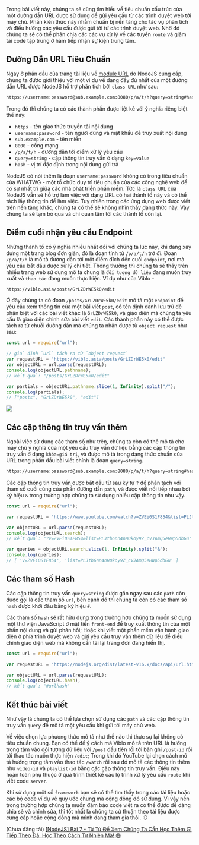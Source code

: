 Trong bài viết này, chúng ta sẽ cùng tìm hiểu về tiêu chuẩn cấu trúc của một đường dẫn URL được sử dụng để gửi yêu cầu từ các trình duyệt web tới máy chủ. Phần kiến thức này nhằm chuẩn bị nền tảng cho tác vụ phân tích và điều hướng các yêu cầu được gửi tới từ các trình duyệt web. Nhờ đó chúng ta sẽ có thể phân chia các các vụ xử lý về các tuyến `route` và giảm tải code tập trung ở hàm tiếp nhận sự kiện trung tâm.

## Đường Dẫn URL Tiêu Chuẩn

Ngay ở phần đầu của trang tài liệu về [module URL](https://nodejs.org/dist/latest-v16.x/docs/api/url.html#url-strings-and-url-objects) do NodeJS cung cấp, chúng ta được giới thiệu với một ví dụ về dạng đầy đủ nhất của một đường dẫn URL được NodeJS hỗ trợ phân tích bởi `class URL` như sau:

```url.txt
https://username:password@sub.example.com:8080/p/a/t/h?query=string#hash
```

Trong đó thì chúng ta có các thành phần được liệt kê với ý nghĩa riêng biệt thế này:

- `https` - tên giao thức truyền tải nội dung
- `username:password` - tên người dùng và mật khẩu để truy xuất nội  dung
- `sub.example.com` - tên miền
- `8000` - cổng mạng
- `/p/a/t/h` - đường dẫn tới điểm xử lý yêu cầu
- `query=string` - cặp thông tin truy vấn ở dạng `key=value`
- `hash` - vị trí đặc định trong nội dung gửi trả

NodeJS có nói thêm là đoạn `username:password` không có trong tiêu chuẩn của WHATWG - một tổ chức duy trì tiêu chuẩn của các công nghệ web để có sự nhất trí giữa các nhà phát triển phần mềm. Tức là `class URL` của NodeJS vẫn sẽ hỗ trợ làm việc với dạng URL có hai thành tố này và có thể tách lấy thông tin để làm việc. Tuy nhiên trong các ứng dụng web được viết trên nền tảng khác, chúng ta có thể sẽ không nhìn thấy dạng thức này. Vậy chúng ta sẽ tạm bỏ qua và chỉ quan tâm tới các thành tố còn lại.

## Điểm cuối nhận yêu cầu Endpoint

Những thành tố có ý nghĩa nhiều nhất đối với chúng ta lúc này, khi đang xây dựng một trang blog đơn giản, đó là đoạn tính từ `/p/a/t/h` trở đi. Đoạn `/p/a/t/h` là mô tả đường dẫn tới một điểm đích đến cuối `endpoint`, nơi mà yêu cầu bắt đầu được xử lý chi tiết. Thông thường thì chúng ta sẽ thấy trên nhiều trang web sử dụng mô tả chung là `đối tượng dữ liệu` đang muốn truy xuất và `thao tác` đang muốn thực hiện. Ví dụ như của Viblo -

```url.txt
https://viblo.asia/posts/GrLZDrWE5k0/edit
```

Ở đây chúng ta có đoạn `/posts/GrLZDrWE5k0/edit` mô tả một `endpoint` để yêu cầu xem thông tin của một bài viết `post`, có tên định danh lưu trữ để phân biệt với các bài viết khác là `GrLZDrWE5k0`, và giao diện mà chúng ta yêu cầu là giao diện chỉnh sửa bài viết `edit`. Các thành phần này có thể được tách ra từ chuỗi đường dẫn mà chúng ta nhận được từ `object request` như sau:

```nodejs-blog/test.js
const url = require("url");

// giả định `url` tách ra từ `object request`
var requestURL = "https://viblo.asia/posts/GrLZDrWE5k0/edit"
var objectURL = url.parse(requestURL);
console.log(objectURL.pathname);
// kết quả: "/posts/GrLZDrWE5k0/edit"

var partials = objectURL.pathname.slice(1, Infinity).split("/");
console.log(partials);
// ["posts", "GrLZDrWE5k0", "edit"]
```

![](https://images.viblo.asia/6f12e6a4-c024-4ba1-b70e-67d33fcbd3b0.png)

## Các cặp thông tin truy vấn thêm

Ngoài việc sử dụng các tham số như trên, chúng ta còn có thể mô tả cho máy chủ ý nghĩa của một yêu cầu truy vấn dữ liệu bằng các cặp thông tin truy vấn ở dạng `khóa=giá trị`, và được mô tả trong dạng thức chuẩn của URL trong phần đầu bài viết chính là đoạn `query=string`.

```url.txt
https://username:password@sub.example.com:8080/p/a/t/h?query=string#hash
```

Các cặp thông tin truy vấn được bắt đầu từ sau ký tự `?` để phân tách với tham số cuối cùng của phần đường dẫn `path`, và được viết nối tiếp nhau bởi ký hiệu `&` trong trường hợp chúng ta sử dụng nhiều cặp thông tin như vậy.

```nodejs-blog/test.js
const url = require("url");

var requestURL = "https://www.youtube.com/watch?v=ZVEi0S1F854&list=PLJtb6nn4nHOkoy9Z_cVJAmQ5eHWp5dbGu";

var objectURL = url.parse(requestURL);
console.log(objectURL.search);
// kết quả: "?v=ZVEi0S1F854&list=PLJtb6nn4nHOkoy9Z_cVJAmQ5eHWp5dbGu"

var queries = objectURL.search.slice(1, Infinity).split("&");
console.log(queries);
// [ 'v=ZVEi0S1F854', 'list=PLJtb6nn4nHOkoy9Z_cVJAmQ5eHWp5dbGu' ]
```

## Các tham số Hash

Các cặp thông tin truy vấn `query=string` được gắn ngay sau các `path` còn được gọi là các tham số `url`, bên cạnh đó thì chúng ta còn có các tham số `hash` được khởi đầu bằng ký hiệu `#`.

Các tham số `hash` sẽ rất hữu dụng trong trường hợp chúng ta muốn sử dụng một thư viện JavaScript ở mặt tiền `front-end` để truy xuất thông tin của một phần nội dung và gửi phản hồi; Hoặc khi viết một phần mềm vận hành giao diện ở phía trình duyệt web và gửi yêu cầu truy vấn thêm dữ liệu để điều chỉnh giao diện web mà không cần tải lại trang đơn đang hiển thị.

```nodejs-blog/test.js
const url = require("url");

var requestURL = "https://nodejs.org/dist/latest-v16.x/docs/api/url.html#urlhash";

var objectURL = url.parse(requestURL);
console.log(objectURL.hash);
// kết quả: "#urlhash"
```

## Kết thúc bài viết

Như vậy là chúng ta có thể lựa chọn sử dụng các `path` và các cặp thông tin truy vấn `query` để mô tả một yêu cầu khi gửi tới máy chủ web.

Về việc chọn lựa phương thức mô tả như thế nào thì thực sự lại không có tiêu chuẩn chung. Bạn có thể để ý cách mà Viblo mô tả trên URL là hướng trọng tâm vào đối tượng dữ liệu với `/post` đầu tiên rồi tới bản ghi `/post-id` rồi tới thao tác muốn thực hiện `/edit`; Trong khi đó YouTube lại chọn cách mô tả hướng trọng tâm vào thao tác `/watch` rồi sau đó mô tả các thông tin thêm như `video-id` và `playlist-id` bằng các cặp thông tin truy vấn. Điều này hoàn toàn phụ thuộc ở quá trình thiết kế các lộ trình xử lý yêu cầu `route` khi viết code `server`.

Khi sử dụng một số `framework` bạn sẽ có thể tìm thấy trong các tài liệu hoặc các bộ code ví dụ về quy ước chung mà cộng đồng đó sử dụng. Vì vậy nên trong trường hợp chúng ta muốn đảm bảo code viết ra có thể được dễ dàng chia sẻ và chỉnh sửa, thì tốt nhất là chúng ta cứ thuận theo tài liệu được cung cấp hoặc cộng đồng mà mình đang tham gia thôi. :D

(Chưa đăng tải) [[NodeJS] Bài 7 - Từ Từ Để Xem Chúng Ta Cần Học Thêm Gì Tiếp Theo Đã. Học Theo Cách Tự Nhiên Mà! 😄](#)